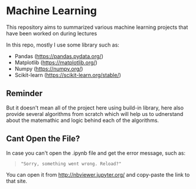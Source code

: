 # Machine Learning

This repository aims to summarized various machine learning projects that have been worked on during lectures

In this repo, mostly I use some library such as:
* Pandas (https://pandas.pydata.org/)
* Matplotlib (https://matplotlib.org/)
* Numpy (https://numpy.org/)
* Scikit-learn (https://scikit-learn.org/stable/)

## Reminder

But it doesn't mean all of the project here using build-in library, here also provide several algorithms from scratch which will help us to udnerstand about the matemathic and logic behind each of the algorithms.  

## Cant Open the File?

In case you can't open the .ipynb file and get the error message, such as:

> `"Sorry, something went wrong. Reload?"`

You can open it from http://nbviewer.jupyter.org/ and copy-paste the link to that site.
